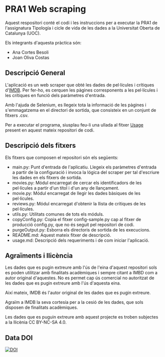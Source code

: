 # PRA1 Web scraping
Aquest respositori conté el codi i les instruccions per a executar la PRA1 de l'assignatura Tipología i cicle de vida de les dades a la Universitat Oberta de Catalunya (UOC).

Els integrants d'aquesta pràctica són:

* Ana Cortes Besoli
* Joan Oliva Costas

## Descripció General
L'aplicació es un web scraper que obté les dades de pel·lícules i crítiques d'[IMDB](https://www.imdb.com/). Per fer-ho, es cerquen les pàgines corresponents a les pel·lícules i les crítiques en funció dels paràmetres d'entrada. 

Amb l'ajuda de Selenium, es llegeix tota la informació de les pàgines i s'emmagatzema en el directori de sortida, que consisteix en un conjunt de fitxers .csv.

Per a executar el programa, siusplau feu-li una ullada al fitxer [Usage](usage.md) present en aquest mateix repositori de codi.

## Descripció dels fitxers
Els fitxers que composen el repositori són els següents:

* main.py: Punt d'entrada de l'aplicatiu. Llegeix els paràmetres d'entrada a partir de la configuració i invoca la lógica del scraper per tal d'escriure les dades en els fitxers de sortida.
* movies.py: Módul encarregat de cercar els identificadors de les pel·lícules a partir d'un títol i d'un any de llançament.
* movie.py: Módul encarregat de llegir les dades bàsiques de les pel·lícules.
* reviews.py: Módul encarregat d'obtenir la llista de crítiques de les pel·lícules.
* utils.py: Utilitats comunes de tots els móduls.
* copyConfig.py: Copia el fitxer config-sample.py cap al fitxer de producció config.py, que no és seguit pel repositori de codi.
* purgeOutput.py: Esborra els directoris de sortida de les execucions. 
* README.md: Aquest mateix fitxer de descripció.
* usage.md: Descripció dels requeriments i de com iniciar l'aplicació.

## Agraïments i llicència
Les dades que es pugin extreure amb l'ús de l'eina d'aquest repositori sols es poden utilitzar amb finalitats acadèmiques i sempre citant a IMBD com a autor original d'aquestes. No es permet cap ús comercial no autoritzat de les dades que es pugin extreure amb l'ús d'aquesta eina.

Així mateix, IMDB és l'autor original de les dades que es pugin extreure.

Agraïm a IMDB la seva cortesía per a la cesió de les dades, que sols disposen de finalitats acadèmiques.

Les dades que es puguin extreure amb aquest projecte es troben subjectes a la llicènia CC BY-NC-SA 4.0. 


## Data DOI
[![DOI](https://zenodo.org/badge/DOI/10.5281/zenodo.4155443.svg)](https://doi.org/10.5281/zenodo.4155443)



